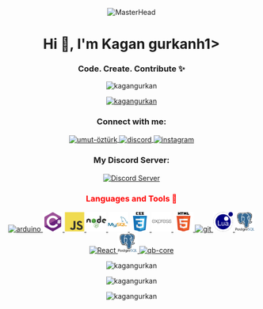 <p align="center">
  <img src="https://cdn.discordapp.com/avatars/1263158359801073769/c2a8867accf5d57562566eaf43d6cef2.webp?size=1024" alt="MasterHead" />
</p>
<h1 align="center">Hi 👋, I'm Kagan gurkanh1>
<h3 align="center">Code. Create. Contribute ✨</h3>

<p align="center"> 
  <img src="https://komarev.com/ghpvc/?username=kagangurkan&label=Profile%20views&color=0e75b6&style=flat" alt="kagangurkan" />
</p>

<p align="center"> 
  <a href="https://github.com/ryo-ma/github-profile-trophy">
    <img src="https://github-profile-trophy.vercel.app/?username=kagangurkan&theme=gruvbox" alt="kagangurkan" />
  </a> 
</p>

<h3 align="center">Connect with me:</h3>
<p align="center">
  <a href="https://linkedin.com/in/umut-öztürk-224501344" target="blank">
    <img align="center" src="https://raw.githubusercontent.com/rahuldkjain/github-profile-readme-generator/master/src/images/icons/Social/linked-in-alt.svg" alt="umut-öztürk" height="30" width="40" />
  </a>
  <a href="https://discord.com/users/768372430631731210" target="blank">
    <img align="center" src="https://raw.githubusercontent.com/rahuldkjain/github-profile-readme-generator/master/src/images/icons/Social/discord.svg" alt="discord" height="30" width="40" />
  </a>
  <a href="https://www.instagram.com/umut_ozturk006" target="_blank">
    <img align="center" src="https://raw.githubusercontent.com/rahuldkjain/github-profile-readme-generator/master/src/images/icons/Social/instagram.svg" alt="instagram" height="30" width="40" />
  </a>
</p>

<h3 align="center">My Discord Server:</h3>
<p align="center">
  <a href="https://discord.gg/nVp5ktAkBf" target="blank">
    <img align="center" src="https://raw.githubusercontent.com/rahuldkjain/github-profile-readme-generator/master/src/images/icons/Social/discord.svg" alt="Discord Server" height="30" width="40" />
  </a>
</p>

<h3 align="center" style="color: red;">Languages and Tools 🔧</h3>
<p align="center">
  <a href="https://www.arduino.cc/" target="_blank">
    <img src="https://cdn.worldvectorlogo.com/logos/arduino-1.svg" alt="arduino" width="40" height="40" />
  </a>
  <a href="https://www.w3schools.com/cs/" target="_blank">
    <img src="https://raw.githubusercontent.com/devicons/devicon/master/icons/csharp/csharp-original.svg" alt="csharp" width="40" height="40" />
  </a>
  <a href="https://developer.mozilla.org/en-US/docs/Web/JavaScript" target="_blank">
    <img src="https://raw.githubusercontent.com/devicons/devicon/master/icons/javascript/javascript-original.svg" alt="javascript" width="40" height="40" />
  </a>
  <a href="https://nodejs.org" target="_blank">
    <img src="https://raw.githubusercontent.com/devicons/devicon/master/icons/nodejs/nodejs-original-wordmark.svg" alt="nodejs" width="40" height="40" />
  </a>
  <a href="https://www.mysql.com/" target="_blank">
    <img src="https://raw.githubusercontent.com/devicons/devicon/master/icons/mysql/mysql-original-wordmark.svg" alt="mysql" width="40" height="40" />
  </a>
  <a href="https://www.w3schools.com/css/" target="_blank">
    <img src="https://raw.githubusercontent.com/devicons/devicon/master/icons/css3/css3-original-wordmark.svg" alt="css3" width="40" height="40" />
  </a>
  <a href="https://expressjs.com" target="_blank">
    <img src="https://raw.githubusercontent.com/devicons/devicon/master/icons/express/express-original-wordmark.svg" alt="express" width="40" height="40" />
  </a>
  <a href="https://www.w3.org/html/" target="_blank">
    <img src="https://raw.githubusercontent.com/devicons/devicon/master/icons/html5/html5-original-wordmark.svg" alt="html5" width="40" height="40" />
  </a>
  <a href="https://git-scm.com/" target="_blank">
    <img src="https://www.vectorlogo.zone/logos/git-scm/git-scm-icon.svg" alt="git" width="40" height="40" />
  </a>
  <a href="https://www.lua.org/" target="_blank">
    <img src="https://raw.githubusercontent.com/devicons/devicon/master/icons/lua/lua-original.svg" alt="lua" width="40" height="40" />
  </a>
  <a href="https://discord.js.org/" target="_blank">
    <img src="https://raw.githubusercontent.com/devicons/devicon/master/icons/postgresql/postgresql-original-wordmark.svg" alt="discord.js" width="40" height="40" />
  </a>
  <a href="https://reactjs.org" target="_blank">
    <img src="https://upload.wikimedia.org/wikipedia/commons/a/a7/React-icon.svg" alt="React" width="40" height="40" />
  </a>
  <a href="https://www.postgresql.org" target="_blank">
    <img src="https://raw.githubusercontent.com/devicons/devicon/master/icons/postgresql/postgresql-original-wordmark.svg" alt="postgresql" width="40" height="40" />
  </a>
  <a href="https://github.com/qbcore-framework/qb-core" target="_blank">
    <img src="https://cdn.discordapp.com/attachments/1162023166823116850/1368347994025627729/81791099.png?ex=6817e4e0&is=68169360&hm=87391b22b4415fa6f76014c02a84238a8e67fbe3dbb5c83bb917073d360a9d7e&" alt="qb-core" width="40" height="40" />
  </a>
</p>

<p align="center">
  <img src="https://github-readme-stats.vercel.app/api/top-langs?username=kagangurkan&show_icons=true&locale=en&layout=compact&theme=dark" alt="kagangurkan" />
</p>

<p align="center">
  <img src="https://github-contribution-stats.vercel.app/api/?username=kagangurkan&theme=dark" alt="kagangurkan" />
</p>

<p align="center">
  <img src="https://github-readme-streak-stats.herokuapp.com/?user=kagangurkan&theme=dark" alt="kagangurkan" />
</p>
